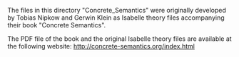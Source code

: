 The files in this directory "Concrete_Semantics" were originally developed by Tobias Nipkow and
Gerwin Klein as Isabelle theory files accompanying their book "Concrete Semantics".

The PDF file of the book and the original Isabelle theory files are available at the following website:
http://concrete-semantics.org/index.html